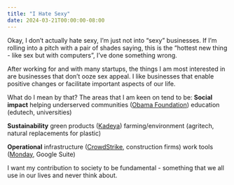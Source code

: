 ```yaml
---
title: "I Hate Sexy"
date: 2024-03-21T00:00:00-08:00
---
```


Okay, I don’t actually hate sexy, I’m just not into “sexy” businesses. If I’m rolling into a pitch with a pair of shades saying, this is the “hottest new thing - like sex but with computers”, I’ve done something wrong.

After working for and with many startups, the things I am most interested in are businesses that don’t ooze sex appeal. I like businesses that enable positive changes or facilitate important aspects of our life. 

What do I mean by that? The areas that I am keen on tend to be:
<b>Social impact</b> 
    helping underserved communities ([Obama Foundation](https://www.obama.org/))
    education (edutech, universities)
    
<b>Sustainability</b>
    green products ([Kadeya](https://www.kadeya.com/))
    farming/environment (agritech, natural replacements for plastic)

<b>Operational</b> 
    infrastructure ([CrowdStrike](https://www.crowdstrike.com/en-us/), construction firms)
    work tools ([Monday](monday.com), Google Suite)

I want my contribution to society to be fundamental - something that we all use in our lives and never think about.

